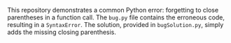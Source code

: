 This repository demonstrates a common Python error: forgetting to close parentheses in a function call.  The `bug.py` file contains the erroneous code, resulting in a `SyntaxError`. The solution, provided in `bugSolution.py`, simply adds the missing closing parenthesis.